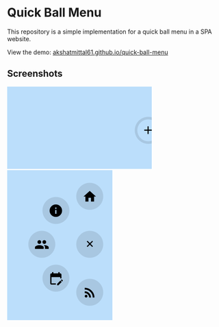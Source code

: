 # Quick Ball Menu

This repository is a simple implementation for a quick ball menu in a SPA website.

View the demo: [akshatmittal61.github.io/quick-ball-menu](https://akshatmittal61.github.io/quick-ball-menu)

## Screenshots

<img src="./images/1.png" alt="Closed Menu" />

<img src="./images/2.png" alt="Open Menu" />